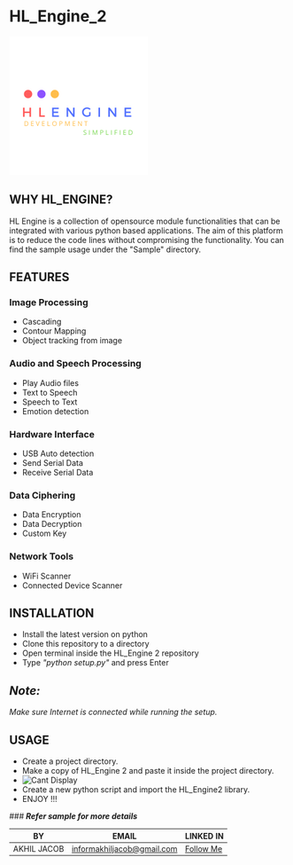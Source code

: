 # HL_Engine_2
<img src="HL_Flags/HLEngine.png" alt="Alt text" title="Optional title" width="250"/>

## WHY HL_ENGINE?
HL Engine is a collection of opensource module functionalities that can be integrated with various python based applications. The aim of this platform is to reduce the code lines without compromising the functionality. You can find the sample usage under the "Sample" directory.

## FEATURES
### Image Processing
* Cascading 
* Contour Mapping
* Object tracking from image

### Audio and Speech Processing
* Play Audio files
* Text to Speech
* Speech to Text
* Emotion detection

### Hardware Interface
* USB Auto detection
* Send Serial Data
* Receive Serial Data

### Data Ciphering
* Data Encryption
* Data Decryption
* Custom Key

### Network Tools
* WiFi Scanner
* Connected Device Scanner

## INSTALLATION
* Install the latest version on python
* Clone this repository to a directory
* Open terminal inside the HL_Engine 2 repository
* Type <i> "python setup.py" </i> and press Enter
## <i>Note:
Make sure Internet is connected while running the setup. </i>

## USAGE
* Create a project directory.
* Make a copy of HL_Engine 2 and paste it inside the project directory.
* <image src="Sample/path.JPG" alt="Cant Display">
* Create a new python script and import the HL_Engine2 library.
* ENJOY !!!

###<b> <i>Refer sample for more details </i> </b>

|BY|EMAIL|LINKED IN
|-------|-----|---------|
|AKHIL JACOB  | informakhiljacob@gmail.com | <a href="https://www.linkedin.com/in/akhil-p-jacob-apj-a00862b1" target="_blank">Follow Me</a>